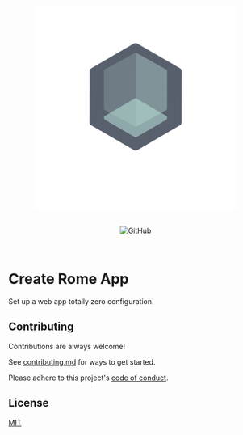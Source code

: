 <p align="center">
  <br>
  <img width="400" src="./packages/website/static/img/logo_transparent.png" alt="logo of create rome app">
  <br>
  <br>
</p>
<p align="center">

<img alt="GitHub" src="https://img.shields.io/github/license/romeland/create-rome-app">

</p>
<br/>

# Create Rome App

Set up a web app totally zero configuration.



## Contributing

Contributions are always welcome!

See [contributing.md](./contributing.md) for ways to get started.

Please adhere to this project's [code of conduct](./code-of-conduct.md).

  
## License

[MIT](./LICENSE)